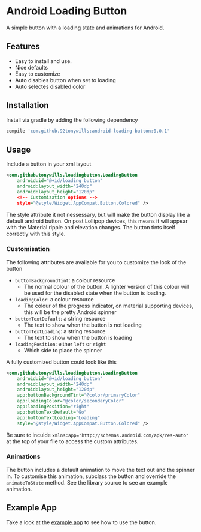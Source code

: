 # Android Loading Button
A simple button with a loading state and animations for Android.

## Features
- Easy to install and use.
- Nice defaults
- Easy to customize
- Auto disables button when set to loading
- Auto selectes disabled color

## Installation
Install via gradle by adding the following dependency
```gradle
compile 'com.github.92tonywills:android-loading-button:0.0.1'
```

## Usage
Include a button in your xml layout
```xml
<com.github.tonywills.loadingbutton.LoadingButton
    android:id="@+id/loading_button"
    android:layout_width="240dp"
    android:layout_height="120dp"
    <!-- Customization options -->
    style="@style/Widget.AppCompat.Button.Colored" />
```

The style attribute it not nessessary, but will make the button display like a default android button. 
On post Lollipop devices, this means it will appear with the Material ripple and elevation changes.
The button tints itself correctly with this style.

### Customisation
The following attributes are available for you to customize the look of the button

- `buttonBackgroundTint`: a colour resource
    - The normal colour of the button. A lighter version of this colour will be used for the disabled state when the button is loading.
- `loadingColor`: a colour resource
    - The colour of the progress indicator, on material supporting devices, this will be the pretty Android spinner
- `buttonTextDefault`: a string resource
    - The text to show when the button is not loading
- `buttonTextLoading`: a string resource
    - The text to show when the button is loading
- `loadingPosition`: either `left` or `right`
    - Which side to place the spinner

A fully customized button could look like this
```xml
<com.github.tonywills.loadingbutton.LoadingButton
    android:id="@+id/loading_button"
    android:layout_width="240dp"
    android:layout_height="120dp"
    app:buttonBackgroundTint="@color/primaryColor"
    app:loadingColor="@color/secondaryColor"
    app:loadingPosition="right"
    app:buttonTextDefault="Go"
    app:buttonTextLoading="Loading"
    style="@style/Widget.AppCompat.Button.Colored" />
```
Be sure to inculde `xmlns:app="http://schemas.android.com/apk/res-auto"` at the top of your file to access the custom attributes.

### Animations
The button includes a default animation to move the text out and the spinner in. To customise this animation, subclass the
button and override the `animateToState` method. See the library source to see an example animation.

## Example App
Take a look at the [example app](sample) to see how to use the button.

